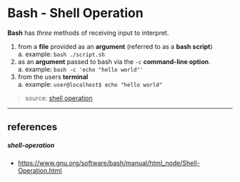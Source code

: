 # Bash - Shell Operation

**Bash** has *three* methods of receiving input to interpret.
  1. from a **file** provided as an **argument** (referred to as a **bash script**)  
    a. example: `bash ./script.sh`
  1. as an **argument** passed to bash via the `-c` **command-line option**.  
    a. example: `bash -c 'echo "hello world"'`
  1. from the users **terminal**  
    a. example: `user@localhost$ echo "hello world"`
>source: [shell operation](#shell-operation)
---


## references
##### shell-operation
  * <https://www.gnu.org/software/bash/manual/html_node/Shell-Operation.html>
